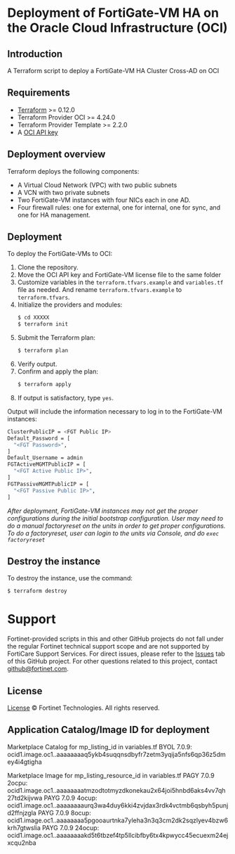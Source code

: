 # Deployment of FortiGate-VM HA on the Oracle Cloud Infrastructure (OCI)
## Introduction
A Terraform script to deploy a FortiGate-VM HA Cluster Cross-AD on OCI

## Requirements
* [Terraform](https://learn.hashicorp.com/terraform/getting-started/install.html) >= 0.12.0
* Terraform Provider OCI >= 4.24.0
* Terraform Provider Template >= 2.2.0
* A [OCI API key](https://docs.cloud.oracle.com/en-us/iaas/Content/API/Concepts/apisigningkey.htm)

## Deployment overview
Terraform deploys the following components:
   - A Virtual Cloud Network (VPC) with two public subnets
   - A VCN with two private subnets
   - Two FortiGate-VM instances with four NICs each in one AD.
   - Four firewall rules: one for external, one for internal, one for sync, and one for HA management.

## Deployment
To deploy the FortiGate-VMs to OCI:
1. Clone the repository.
2. Move the OCI API key and FortiGate-VM license file to the same folder
3. Customize variables in the `terraform.tfvars.example` and `variables.tf` file as needed.  And rename `terraform.tfvars.example` to `terraform.tfvars`.
4. Initialize the providers and modules:
   ```sh
   $ cd XXXXX
   $ terraform init
    ```
5. Submit the Terraform plan:
   ```sh
   $ terraform plan
   ```
6. Verify output.
7. Confirm and apply the plan:
   ```sh
   $ terraform apply
   ```
8. If output is satisfactory, type `yes`.

Output will include the information necessary to log in to the FortiGate-VM instances:
```sh
ClusterPublicIP = <FGT Public IP>
Default_Password = [
  "<FGT Password>",
]
Default_Username = admin
FGTActiveMGMTPublicIP = [
  "<FGT Active Public IP>",
]
FGTPassiveMGMTPublicIP = [
  "<FGT Passive Public IP>",
]
```
*After deployment, FortiGate-VM instances may not get the proper configurations during the initial bootstrap configuration. 
User may need to do a manual factoryreset on the units in order to get proper configurations.  To do a factoryreset, user can
login to the units via Console, and do `exec factoryreset`*

## Destroy the instance
To destroy the instance, use the command:
```sh
$ terraform destroy
```

# Support
Fortinet-provided scripts in this and other GitHub projects do not fall under the regular Fortinet technical support scope and are not supported by FortiCare Support Services.
For direct issues, please refer to the [Issues](https://github.com/fortinet/fortigate-terraform-deploy/issues) tab of this GitHub project.
For other questions related to this project, contact [github@fortinet.com](mailto:github@fortinet.com).

## License
[License](https://github.com/fortinet/fortigate-terraform-deploy/blob/master/LICENSE) © Fortinet Technologies. All rights reserved.

## Application Catalog/Image ID for deployment
Marketplace Catalog for mp_listing_id in variables.tf
BYOL 7.0.9: ocid1.image.oc1..aaaaaaaaq5ykb4suqqnsdbyfr7zetm3yqija5nfs6qp36z5dmey4i4gtigha

Marketplace Image for mp_listing_resource_id in variables.tf
PAGY 7.0.9 2ocpu: ocid1.image.oc1..aaaaaaaatmzodtotmyzdkonekau2x64joi5hnbd6aks4vv7qh27td2kijvwa
PAYG 7.0.9 4ocup: ocid1.image.oc1..aaaaaaaaurq3wa4duy6kki4zvjdax3rdk4vctmb6qsbyh5punjd2ffnjzgla
PAYG 7.0.9 8ocup: ocid1.image.oc1..aaaaaaaa5pgooaurtnka7yleha3n3q3cm2dk2sqzlyev4bzw6krh7gtwslia
PAYG 7.0.9 24ocup: ocid1.image.oc1..aaaaaaaakd5t6tbzef4tp5llcibfby6tx4kpwycc45ecuexm24ejxcqu2nba
